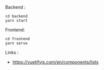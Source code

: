 Backend :
``` 
cd backend
yarn start
```

Frontend:

``` 
cd frontend
yarn serve
``` 


Links :

- https://vuetifyjs.com/en/components/lists
